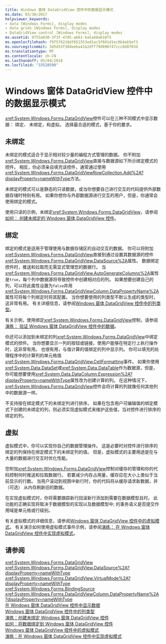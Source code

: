 ```yaml
---
title: Windows 窗体 DataGridView 控件中的数据显示模式
ms.date: 03/30/2017
helpviewer_keywords:
- data [Windows Forms], display modes
- data grids [Windows Forms], display modes
- DataGridView control [Windows Forms], display modes
ms.assetid: 9755a030-3f3f-4705-a661-ba5a48a81875
ms.openlocfilehash: f97576218df651553ed1ac5f681d1ec0b4ab5ef3
ms.sourcegitcommit: 3d5d33f384eeba41b2dff79d096f47ccc8d8f03d
ms.translationtype: MT
ms.contentlocale: zh-CN
ms.lasthandoff: 05/04/2018
ms.locfileid: "33528598"
---
```

# <a name="data-display-modes-in-the-windows-forms-datagridview-control"></a>Windows 窗体 DataGridView 控件中的数据显示模式
<xref:System.Windows.Forms.DataGridView>控件可以在三种不同模式中显示数据： 绑定、 未绑定，和虚拟。 选择最合适的模式，基于你的要求。  
  
## <a name="unbound"></a>未绑定  
 未绑定的模式适合于显示相对较少量的编程方式管理的数据。 你不附加<xref:System.Windows.Forms.DataGridView>直接与数据源如下所示绑定模式的控件。 相反，你必须亲自填充该控件，通常通过使用<xref:System.Windows.Forms.DataGridViewRowCollection.Add%2A?displayProperty=nameWithType>方法。  
  
 未绑定的模式可以是静态的只读数据，或当你想要自己进行交互的代码提供外部数据存储时特别有用。 如果你想你与外部数据源进行交互的用户，但是，你通常会使用绑定的模式。  
  
 使用只读的示例，未绑定<xref:System.Windows.Forms.DataGridView>，请参阅[如何： 创建未绑定的 Windows 窗体 DataGridView 控件](../../../../docs/framework/winforms/controls/how-to-create-an-unbound-windows-forms-datagridview-control.md)。  
  
## <a name="bound"></a>绑定  
 绑定的模式是适用于管理使用与数据存储区的自动交互的数据。 你可以将附加<xref:System.Windows.Forms.DataGridView>直接到通过设置其数据源的控件<xref:System.Windows.Forms.DataGridView.DataSource%2A>属性。 数据绑定控件时，推送和拉取而无需显式管理您的数据行。 当<xref:System.Windows.Forms.DataGridView.AutoGenerateColumns%2A>属性是`true`，每个列中数据源将导致控件中创建相对应的列。 如果想要创建自己的列，可以将此属性设置为`false`并用<xref:System.Windows.Forms.DataGridViewColumn.DataPropertyName%2A>属性可将每个列绑定时将其配置。 当你想要使用的列类型不默认生成的类型时，这非常有用。 有关详细信息，请参阅[Windows 窗体 DataGridView 控件中的列类型](../../../../docs/framework/winforms/controls/column-types-in-the-windows-forms-datagridview-control.md)。  
  
 有关示例，使用绑定<xref:System.Windows.Forms.DataGridView>控制，请参阅[演练： 验证 Windows 窗体 DataGridView 控件中的数据](../../../../docs/framework/winforms/controls/walkthrough-validating-data-in-the-windows-forms-datagridview-control.md)。  
  
 你还可以添加到未绑定的列<xref:System.Windows.Forms.DataGridView>中绑定模式的控件。 当你想要显示一列的按钮或链接，使用户能够在特定行上执行操作时，这非常有用。 也很有用，与值计算的值绑定的列中显示列。 你可以填充的处理程序中的计算列的单元格值<xref:System.Windows.Forms.DataGridView.CellFormatting>事件。 如果你使用<xref:System.Data.DataSet>或<xref:System.Data.DataTable>作为数据源，但是，你可能想要使用<xref:System.Data.DataColumn.Expression%2A?displayProperty=nameWithType>属性改为创建计算的列。 在这种情况下，<xref:System.Windows.Forms.DataGridView>控件会将计算的列就像任何其他列中的数据源一样。  
  
 不支持按在绑定模式下的未绑定列进行排序。 如果在包含用户可编辑值的绑定模式下创建的未绑定的列，则必须实现虚拟模式来维护这些值，当对控件进行排序的绑定的列。  
  
## <a name="virtual"></a>虚拟  
 虚拟模式中，你可以实现你自己的数据管理操作。 这是必要时对控件进行排序的绑定的列保持在绑定模式下的未绑定列的值。 但是，虚拟模式的主要用途是在与大量的数据进行交互时优化性能。  
  
 您附加<xref:System.Windows.Forms.DataGridView>控制对缓存的管理和你的代码控制何时推送和拉取数据行。 若要减少内存占用量，缓存应在大小上类似于当前显示的行数。 当用户滚动到视图中新行时，你的代码将从缓存请求新数据，并 （可选） 从内存刷新旧的数据。  
  
 在实现虚拟模式时，你将需要跟踪新行回滚新行添加到需要在数据模型且时。 此功能的正确实现将取决于数据模型的实现以及数据模型中; 的事务语义是否提交作用域是单元格或行级别。  
  
 有关虚拟模式的详细信息，请参阅[Windows 窗体 DataGridView 控件中的虚拟模式](../../../../docs/framework/winforms/controls/virtual-mode-in-the-windows-forms-datagridview-control.md)。 有关演示如何使用虚拟模式事件示例，请参阅[演练： 在 Windows 窗体 DataGridView 控件中实现虚拟模式](../../../../docs/framework/winforms/controls/implementing-virtual-mode-wf-datagridview-control.md)。  
  
## <a name="see-also"></a>请参阅  
 <xref:System.Windows.Forms.DataGridView>  
 <xref:System.Windows.Forms.DataGridView.DataSource%2A?displayProperty=nameWithType>  
 <xref:System.Windows.Forms.DataGridView.VirtualMode%2A?displayProperty=nameWithType>  
 <xref:System.Windows.Forms.BindingSource>  
 <xref:System.Windows.Forms.DataGridViewColumn.DataPropertyName%2A?displayProperty=nameWithType>  
 [在 Windows 窗体 DataGridView 控件中显示数据](../../../../docs/framework/winforms/controls/displaying-data-in-the-windows-forms-datagridview-control.md)  
 [Windows 窗体 DataGridView 控件中的列类型](../../../../docs/framework/winforms/controls/column-types-in-the-windows-forms-datagridview-control.md)  
 [演练：创建未绑定 Windows 窗体 DataGridView 控件](../../../../docs/framework/winforms/controls/walkthrough-creating-an-unbound-windows-forms-datagridview-control.md)  
 [如何：将数据绑定到 Windows 窗体 DataGridView 控件](../../../../docs/framework/winforms/controls/how-to-bind-data-to-the-windows-forms-datagridview-control.md)  
 [Windows 窗体 DataGridView 控件中的虚拟模式](../../../../docs/framework/winforms/controls/virtual-mode-in-the-windows-forms-datagridview-control.md)  
 [演练：在 Windows 窗体 DataGridView 控件中实现虚拟模式](../../../../docs/framework/winforms/controls/implementing-virtual-mode-wf-datagridview-control.md)
